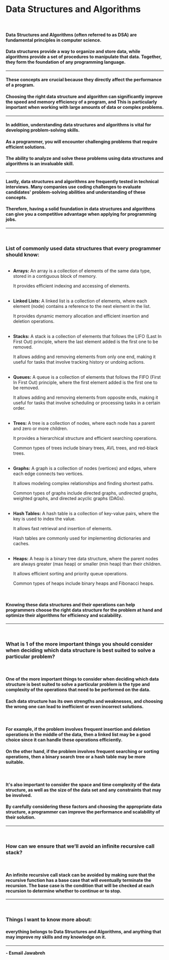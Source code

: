 # Data Structures and Algorithms
<br>

#### Data Structures and Algorithms (often referred to as DSA) are fundamental principles in computer science. 
#### Data structures provide a way to organize and store data, while algorithms provide a set of procedures to manipulate that data. Together, they form the foundation of any programming language.

---

#### These concepts are crucial because they directly affect the performance of a program. 
#### Choosing the right data structure and algorithm can significantly improve the speed and memory efficiency of a program, and This is particularly important when working with large amounts of data or complex problems.

---

#### In addition, understanding data structures and algorithms is vital for developing problem-solving skills. 
#### As a programmer, you will encounter challenging problems that require efficient solutions. 
#### The ability to analyze and solve these problems using data structures and algorithms is an invaluable skill.

---

#### Lastly, data structures and algorithms are frequently tested in technical interviews. Many companies use coding challenges to evaluate candidates' problem-solving abilities and understanding of these concepts. 
#### Therefore, having a solid foundation in data structures and algorithms can give you a competitive advantage when applying for programming jobs.

---
<br>

### List of commonly used data structures that every programmer should know:

<ul>

<br>
<li><strong>Arrays:</strong> An array is a collection of elements of the same data type, stored in a contiguous block of memory.

It provides efficient indexing and accessing of elements.</li>

<br>
<li><strong>Linked Lists:</strong> A linked list is a collection of elements, where each element (node) contains a reference to the next element in the list.

It provides dynamic memory allocation and efficient insertion and deletion operations.</li>

<br>
<li><strong>Stacks:</strong> A stack is a collection of elements that follows the LIFO (Last In First Out) principle, where the last element added is the first one to be removed. 

It allows adding and removing elements from only one end, making it useful for tasks that involve tracking history or undoing actions.</li>

<br>
<li><strong>Queues:</strong> A queue is a collection of elements that follows the FIFO (First In First Out) principle, where the first element added is the first one to be removed.

It allows adding and removing elements from opposite ends, making it useful for tasks that involve scheduling or processing tasks in a certain order.</li>

<br>
<li><strong>Trees:</strong> A tree is a collection of nodes, where each node has a parent and zero or more children.

It provides a hierarchical structure and efficient searching operations.

Common types of trees include binary trees, AVL trees, and red-black trees.</li>

<br>
<li><strong>Graphs:</strong> A graph is a collection of nodes (vertices) and edges, where each edge connects two vertices.

It allows modeling complex relationships and finding shortest paths. 

Common types of graphs include directed graphs, undirected graphs, weighted graphs, and directed acyclic graphs (DAGs).</li>


<br>
<li><strong>Hash Tables:</strong> A hash table is a collection of key-value pairs, where the key is used to index the value. 

It allows fast retrieval and insertion of elements.

Hash tables are commonly used for implementing dictionaries and caches.</li>

<br>
<li><strong>Heaps:</strong> A heap is a binary tree data structure, where the parent nodes are always greater (max heap) or smaller (min heap) than their children. 

It allows efficient sorting and priority queue operations. 

Common types of heaps include binary heaps and Fibonacci heaps.</li>

<br>
</ul>

#### Knowing these data structures and their operations can help programmers choose the right data structure for the problem at hand and optimize their algorithms for efficiency and scalability.

---
<br>

### What is 1 of the more important things you should consider when deciding which data structure is best suited to solve a particular problem?
<br>

#### One of the more important things to consider when deciding which data structure is best suited to solve a particular problem is the type and complexity of the operations that need to be performed on the data. 
#### Each data structure has its own strengths and weaknesses, and choosing the wrong one can lead to inefficient or even incorrect solutions.
<br>

#### For example, if the problem involves frequent insertion and deletion operations in the middle of the data, then a linked list may be a good choice since it can handle these operations efficiently. 
#### On the other hand, if the problem involves frequent searching or sorting operations, then a binary search tree or a hash table may be more suitable.
<br>

#### It's also important to consider the space and time complexity of the data structure, as well as the size of the data set and any constraints that may be involved. 
#### By carefully considering these factors and choosing the appropriate data structure, a programmer can improve the performance and scalability of their solution.

---
<br>

### How can we ensure that we’ll avoid an infinite recursive call stack?
<br>

#### An infinite recursive call stack can be avoided by making sure that the recursive function has a base case that will eventually terminate the recursion. The base case is the condition that will be checked at each recursion to determine whether to continue or to stop.

---
<br>

### Things I want to know more about:

#### everything belongs to Data Structures and Algorithms, and anything that may improve my skills and my knowledge on it.

---

**- Esmail Jawabreh**